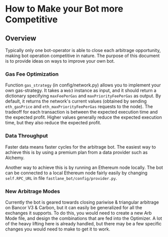 # How to Make your Bot more Competitive

## Overview

Typically only one bot-operator is able to close each arbitrage opportunity, making bot operation competitive in nature. The purpose of this document is to provide ideas on ways to improve your own bot. 

### Gas Fee Optimization
Function `gas_strategy` (in config/network.py) allows you to implement your own gas-strategy.
It takes a `Web3` instance as input, and it should return a dictionary specifying `maxFeePerGas` and `maxPriorityFeePerGas` as output.
By default, it returns the network's current values (obtained by sending `eth_gasPrice` and `eth_maxPriorityFeePerGas` requests to the node).
The tradeoff for each transaction is between the expected execution time and the expected profit.
Higher values generally reduce the expected execution time, but they also reduce the expected profit.

### Data Throughput
Faster data means faster cycles for the arbitrage bot. The easiest way to achieve this is by using a premium plan from a data provider such as Alchemy. 

Another way to achieve this is by running an Ethereum node locally. The bot can be connected to a local Ethereum node fairly easily by changing `self.RPC_URL` in file `fastlane_bot/config/provider.py`.

### New Arbitrage Modes
Currently the bot is geared towards closing pariwise & triangular arbitrage on Bancor V3 & Carbon, but it can easily be generalized for all the exchanges it supports. To do this, you would need to create a new Arb Mode file, and design the combinations that are fed into the Optimizer. A lot of the heavy lifting here is already handled, but there may be a few specific changes you would need to make to get it to work.





